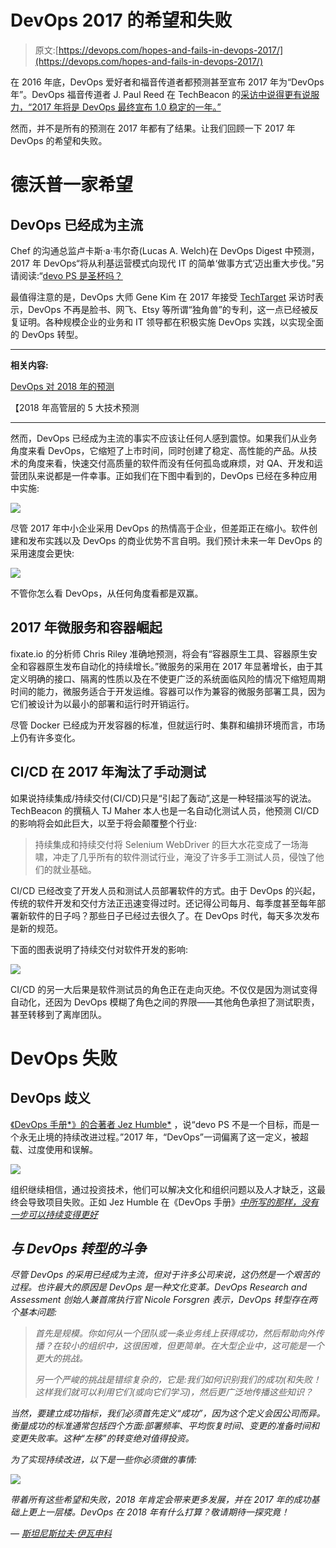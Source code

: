 # DevOps 2017 的希望和失败

> 原文:[https://devops.com/hopes-and-fails-in-devops-2017/](https://devops.com/hopes-and-fails-in-devops-2017/)

在 2016 年底，DevOps 爱好者和福音传道者都预测甚至宣布 2017 年为“DevOps 年”。DevOps 福音传道者 J. Paul Reed 在 TechBeacon 的[采访中说得更有说服力，“2017 年将是 DevOps 最终宣布 1.0 稳定的一年。”](https://techbeacon.com/7-devops-trends-watch-2017)

然而，并不是所有的预测在 2017 年都有了结果。让我们回顾一下 2017 年 DevOps 的希望和失败。

# 德沃普一家希望

## **DevOps 已经成为主流**

Chef 的沟通总监卢卡斯·a·韦尔奇(Lucas A. Welch)在 DevOps Digest 中预测，2017 年 DevOps“将从利基运营模式向现代 IT 的简单‘做事方式’迈出重大步伐。”另请阅读:“[devo PS 是圣杯吗？](https://squadex.com/insights/devops-holy-grail/)

最值得注意的是，DevOps 大师 Gene Kim 在 2017 年接受 [TechTarget](http://searchitoperations.techtarget.com/news/450297784/QA-DevOps-transformation-is-not-just-for-devs-and-unicorns) 采访时表示，DevOps 不再是脸书、网飞、Etsy 等所谓“独角兽”的专利，这一点已经被反复证明。各种规模企业的业务和 IT 领导都在积极实施 DevOps 实践，以实现全面的 DevOps 转型。

* * *

**相关内容:**

[DevOps 对 2018 年的预测](https://devops.com/devops-predictions-2018/)

【2018 年高管层的 5 大技术预测

* * *

然而，DevOps 已经成为主流的事实不应该让任何人感到震惊。如果我们从业务角度来看 DevOps，它缩短了上市时间，同时创建了稳定、高性能的产品。从技术的角度来看，快速交付高质量的软件而没有任何孤岛或麻烦，对 QA、开发和运营团队来说都是一件幸事。正如我们在下图中看到的，DevOps 已经在多种应用中实施:

![](../Images/d1bb64bc371fe6ecb9eb5c5eeb834b34.png)

尽管 2017 年中小企业采用 DevOps 的热情高于企业，但差距正在缩小。软件创建和发布实践以及 DevOps 的商业优势不言自明。我们预计未来一年 DevOps 的采用速度会更快:

![](../Images/f5952d43a1fb9b5b4b58121676062976.png)

不管你怎么看 DevOps，从任何角度看都是双赢。

## **2017 年微服务和容器崛起**

fixate.io 的分析师 Chris Riley 准确地预测，将会有“容器原生工具、容器原生安全和容器原生发布自动化的持续增长。”微服务的采用在 2017 年显著增长，由于其定义明确的接口、隔离的性质以及在不使更广泛的系统面临风险的情况下缩短周期时间的能力，微服务适合于开发运维。容器可以作为兼容的微服务部署工具，因为它们被设计为以最小的部署和运行时开销运行。

尽管 Docker 已经成为开发容器的标准，但就运行时、集群和编排环境而言，市场上仍有许多变化。

## **CI/CD 在 2017 年淘汰了手动测试**

如果说持续集成/持续交付(CI/CD)只是“引起了轰动”,这是一种轻描淡写的说法。TechBeacon 的撰稿人 TJ Maher 本人也是一名自动化测试人员，他预测 CI/CD 的影响将会如此巨大，以至于将会颠覆整个行业:

> 持续集成和持续交付将 Selenium WebDriver 的巨大水花变成了一场海啸，冲走了几乎所有的软件测试行业，淹没了许多手工测试人员，侵蚀了他们的就业基础。

CI/CD 已经改变了开发人员和测试人员部署软件的方式。由于 DevOps 的兴起，传统的软件开发和交付方法正迅速变得过时。还记得公司每月、每季度甚至每年部署新软件的日子吗？那些日子已经过去很久了。在 DevOps 时代，每天多次发布是新的规范。

下面的图表说明了持续交付对软件开发的影响:

![](../Images/2e2010c46f432992dea65e16c1e5bd8c.png)

CI/CD 的另一大后果是软件测试员的角色正在走向灭绝。不仅仅是因为测试变得自动化，还因为 DevOps 模糊了角色之间的界限——其他角色承担了测试职责，甚至转移到了离岸团队。

# DevOps 失败

## **DevOps 歧义**

[《DevOps 手册*》的合著者 Jez Humble*](https://twitter.com/jezhumble?lang=en) ，说“devo PS 不是一个目标，而是一个永无止境的持续改进过程。”2017 年，“DevOps”一词偏离了这一定义，被超载、过度使用和误解。

![](../Images/08a7be4f132ceff9a5d995d56086d0fc.png)

组织继续相信，通过投资技术，他们可以解决文化和组织问题以及人才缺乏，这最终会导致项目失败。正如 Jez Humble 在《DevOps 手册》*[*中所写的那样，没有一步可以持续变得更好*](https://www.amazon.com/DevOps-Handbook-World-Class-Reliability-Organizations/dp/1942788002)*

## ***与 DevOps 转型的斗争***

*尽管 DevOps 的采用已经成为主流，但对于许多公司来说，这仍然是一个艰苦的过程。也许最大的原因是 DevOps 是一种文化变革。DevOps Research and Assessment 创始人兼首席执行官 Nicole Forsgren 表示，DevOps 转型存在两个基本问题:*

> *首先是规模。你如何从一个团队或一条业务线上获得成功，然后帮助向外传播？在较小的组织中，这很困难，但更简单。在大型企业中，这可能是一个更大的挑战。*
> 
> *另一个严峻的挑战是错综复杂的，它是:我们如何识别我们的成功(和失败！这样我们就可以利用它们(或向它们学习)，然后更广泛地传播这些知识？*

*当然，要建立成功指标，我们必须首先定义“成功”，因为这个定义会因公司而异。衡量成功的标准通常包括四个方面:部署频率、平均恢复时间、变更的准备时间和变更失败率。这种“左移”的转变绝对值得投资。*

*为了实现持续改进，以下是一些你必须做的事情:*

*![](../Images/9900d7745e8a0ddfc5446dff5e1be025.png)*

*带着所有这些希望和失败，2018 年肯定会带来更多发展，并在 2017 年的成功基础上更上一层楼。DevOps 在 2018 年有什么打算？敬请期待一探究竟！*

*— [斯坦尼斯拉夫·伊瓦申科](https://devops.com/author/stanislav-ivaschenko/)*